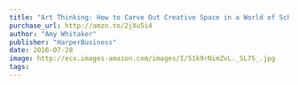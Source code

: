 ```yaml
---
title: "Art Thinking: How to Carve Out Creative Space in a World of Schedules, Budgets, and Bosses"
purchase_url: http://amzn.to/2jXu5i4
author: "Amy Whitaker"
publisher: "HarperBusiness"
date: 2016-07-28
image: http://ecx.images-amazon.com/images/I/51k9rNimZvL._SL75_.jpg
tags:
---
```


